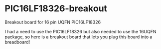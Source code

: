 # PIC16LF18326-breakout
Breakout board for 16 pin UQFN PIC16LF18326

I had a need to use the PIC16LF18326 but also needed to use the 16UQFN package, so here is a breakout board that lets you plug this board into a breadboard!
